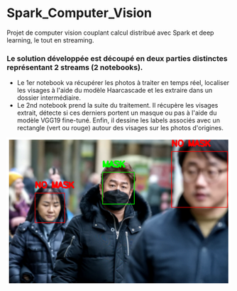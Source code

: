 # Spark_Computer_Vision

Projet de computer vision couplant calcul distribué avec Spark et deep learning, le tout en streaming.

### Le solution développée est découpé en deux parties distinctes représentant 2 streams (2 notebooks).
- Le 1er notebook va récupérer les photos à traiter en temps réel, localiser les visages à l'aide du modèle Haarcascade et les extraire dans un dossier intermédiaire.
- Le 2nd notebook prend la suite du traitement. Il récupère les visages extrait, détecte si ces derniers portent un masque ou pas à l'aide du modèle VGG19 fine-tuné. Enfin, il dessine les labels associés avec un rectangle (vert ou rouge) autour des visages sur les photos d'origines.

![alt text](https://github.com/ldelecourt/Spark_Computer_Vision/blob/main/image.png?raw=true)
